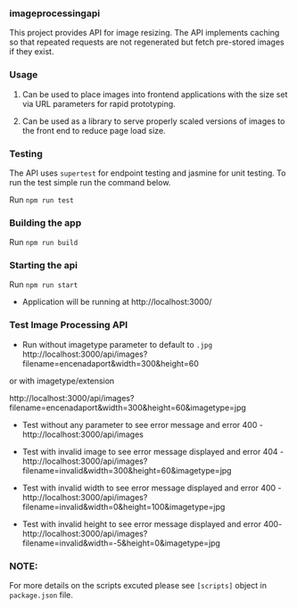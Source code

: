 ### imageprocessingapi

This project provides API for image resizing. The API implements caching so that repeated requests are not regenerated but fetch pre-stored images if they exist.

### Usage
 1. Can be used to place images into frontend applications with the size set via URL parameters for rapid prototyping.

 2. Can be used as a library to serve properly scaled versions of images to the front end to reduce page load size.


### Testing
The API uses `supertest` for endpoint testing and jasmine for unit testing. To run the test simple run the command below.

Run `npm run test`

### Building the app

Run `npm run build`

### Starting the api

Run `npm run start`

- Application will be running at http://localhost:3000/

### Test Image Processing API

- Run without imagetype parameter to default to `.jpg` 
 http://localhost:3000/api/images?filename=encenadaport&width=300&height=60 
 
 or with imagetype/extension 
 
 http://localhost:3000/api/images?filename=encenadaport&width=300&height=60&imagetype=jpg

- Test without any parameter to see error message and error 400 -  http://localhost:3000/api/images

- Test with invalid image to see error message displayed and error 404 -  http://localhost:3000/api/images?filename=invalid&width=300&height=60&imagetype=jpg

- Test with invalid width to see error message displayed and error 400 -  http://localhost:3000/api/images?filename=invalid&width=0&height=100&imagetype=jpg

- Test with invalid height to see error message displayed and error 400-  http://localhost:3000/api/images?filename=invalid&width=-5&height=0&imagetype=jpg

 

### NOTE:
For more details on the scripts excuted please see  `[scripts]` object in `package.json` file.